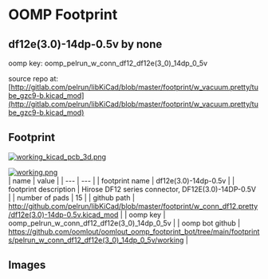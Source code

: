 # OOMP Footprint  
## df12e(3.0)-14dp-0.5v  by none  
  
oomp key: oomp_pelrun_w_conn_df12_df12e(3_0)_14dp_0_5v  
  
source repo at: [http://gitlab.com/pelrun/libKiCad/blob/master/footprint/w_vacuum.pretty/tube_gzc9-b.kicad_mod](http://gitlab.com/pelrun/libKiCad/blob/master/footprint/w_vacuum.pretty/tube_gzc9-b.kicad_mod)  
## Footprint  
  
[![working_kicad_pcb_3d.png](working_kicad_pcb_3d_600.png)](working_kicad_pcb_3d.png)  
  
[![working.png](working_600.png)](working.png)  
| name | value | 
| --- | --- | 
| footprint name | df12e(3.0)-14dp-0.5v | 
| footprint description | Hirose DF12 series connector, DF12E(3.0)-14DP-0.5V | 
| number of pads | 15 | 
| github path | http://github.com/pelrun/libKiCad/blob/master/footprint/w_conn_df12.pretty/df12e(3.0)-14dp-0.5v.kicad_mod | 
| oomp key | oomp_pelrun_w_conn_df12_df12e(3_0)_14dp_0_5v | 
| oomp bot github | https://github.com/oomlout/oomlout_oomp_footprint_bot/tree/main/footprints/pelrun_w_conn_df12_df12e(3_0)_14dp_0_5v/working | 
## Images  
